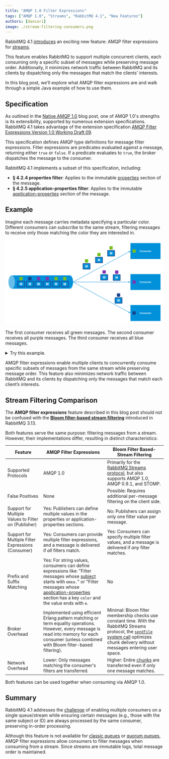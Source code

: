 ```yaml
---
title: "AMQP 1.0 Filter Expressions"
tags: ["AMQP 1.0", "Streams", "RabbitMQ 4.1", "New Features"]
authors: [dansari]
image: ./stream-filtering-consumers.png
---
```


RabbitMQ 4.1 [introduces](https://github.com/rabbitmq/rabbitmq-server/pull/12415) an exciting new feature: AMQP filter expressions for [streams](/docs/streams).

This feature enables RabbitMQ to support multiple concurrent clients, each consuming only a specific subset of messages while preserving message order.
Additionally, it minimizes network traffic between RabbitMQ and its clients by dispatching only the messages that match the clients' interests.

In this blog post, we’ll explore what AMQP filter expressions are and walk through a simple Java example of how to use them.

<!-- truncate -->

## Specification

As outlined in the [Native AMQP 1.0](/blog/2024/08/05/native-amqp) blog post, one of AMQP 1.0's strengths is its extensibility, supported by numerous extension specifications.
RabbitMQ 4.1 takes advantage of the extension specification [AMQP Filter Expressions Version 1.0 Working Draft 09](https://groups.oasis-open.org/higherlogic/ws/public/document?document_id=66227).

This specification defines AMQP type definitions for message filter expressions.
Filter expressions are predicates evaluated against a message, returning either `true` or `false`.
If a predicate evaluates to `true`, the broker dispatches the message to the consumer.

RabbitMQ 4.1 implements a subset of this specification, including:
* **§ 4.2.4 properties filter**: Applies to the immutable [properties](https://docs.oasis-open.org/amqp/core/v1.0/os/amqp-core-messaging-v1.0-os.html#type-properties) section of the message.
* **§ 4.2.5 application-properties filter**: Applies to the immutable [application-properties](https://docs.oasis-open.org/amqp/core/v1.0/os/amqp-core-messaging-v1.0-os.html#type-application-properties) section of the message.

## Example

Imagine each message carries metadata specifying a particular color.
Different consumers can subscribe to the same stream, filtering messages to receive only those matching the color they are interested in.

![Consumers filtering messages from a stream](./stream-filtering-consumers.svg)

The first consumer receives all green messages.
The second consumer receives all purple messages.
The third consumer receives all blue messages.

<details>
<summary>Try this example.</summary>

You can try this example using the [amqp-filter-expressions](https://github.com/ansd/amqp-filter-expressions/tree/v0.1.0) sample app along with the [RabbitMQ AMQP 1.0 Java Client](https://github.com/rabbitmq/rabbitmq-amqp-java-client) by following these steps:
1. Start the RabbitMQ server with the following command:
```bash
docker run -it --rm --name rabbitmq \
    -p 5672:5672 -p 15672:15672 \
    rabbitmq:4.1-rc-management
```
2. Navigate to the root directory of the sample app and start the client:
```bash
mvn clean compile exec:java
```

Upon running the sample app, you should see the following output on the console:
```
publisher sent message 0 with color green
publisher sent message 1 with color blue
publisher sent message 2 with color purple
publisher sent message 3 with color purple
publisher sent message 4 with color green
publisher sent message 5 with color green
consumer (filter green) received message 0
consumer (filter green) received message 4
consumer (filter green) received message 5
consumer (filter purple) received message 2
consumer (filter purple) received message 3
consumer (filter blue) received message 1
consumer (filter &s:e) received message 1
consumer (filter &s:e) received message 2
consumer (filter &s:e) received message 3
```

In this example, the publisher sends six messages, assigning each a specific color in the application-properties section.

* The first consumer applies an application-properties filter for `color: green`, receiving all green messages in the order they were published to the stream.
* Similarly, the second consumer filters for `color: purple`, receiving all purple messages, and the third consumer filters for `color: blue`, receiving all blue messages.

Additionally, this sample app contains a fourth consumer (not shown in the picture above) with a filter that matches messages whose color ends with the letter `e`.
(As per the specification, the filter expression `&s:suffix` matches values ending with the specified suffix.)
This fourth consumer therefore receives messages with colors blue and purple.

</details>

AMQP filter expressions enable multiple clients to concurrently consume specific subsets of messages from the same stream while preserving message order.
This feature also minimizes network traffic between RabbitMQ and its clients by dispatching only the messages that match each client’s interests.

## Stream Filtering Comparison

The **AMQP filter expressions** feature described in this blog post should not be confused with the [**Bloom filter-based stream filtering**](/blog/2023/10/16/stream-filtering) introduced in RabbitMQ 3.13.

Both features serve the same purpose: filtering messages from a stream.
However, their implementations differ, resulting in distinct characteristics:

| Feature | AMQP Filter Expressions | Bloom Filter Based-Stream Filtering |
| --- | --- | --- |
| Supported Protocols | AMQP 1.0 | Primarily for the [RabbitMQ Streams protocol](https://github.com/rabbitmq/rabbitmq-server/blob/main/deps/rabbitmq_stream/docs/PROTOCOL.adoc), but also supports AMQP 1.0, AMQP 0.9.1, and STOMP. |
| False Positives | None | Possible: Requires additional per-message filtering on the client side. |
| Support for Multiple Values to Filter on (Publisher) | Yes: Publishers can define multiple values in the properties or application-properties sections. | No: Publishers can assign only one filter value per message. |
| Support for Multiple Filter Expressions (Consumer) | Yes: Consumers can provide multiple filter expressions, and a message is delivered if *all* filters match. | Yes: Consumers can specify multiple filter values, and a message is delivered if *any* filter matches. |
| Prefix and Suffix Matching | Yes: For string values, consumers can define expressions like: "Filter messages whose [subject](https://docs.oasis-open.org/amqp/core/v1.0/os/amqp-core-messaging-v1.0-os.html#type-properties) starts with `emea.`" or "Filter messages whose [application-properties](https://docs.oasis-open.org/amqp/core/v1.0/os/amqp-core-messaging-v1.0-os.html#type-application-properties) section has a key `color` and the value ends with `e`. | No |
| Broker Overhead | Implemented using efficient Erlang pattern matching or term equality operations. However, every message is read into memory for each consumer (unless combined with Bloom filter-based filtering). | Minimal: Bloom filter membership checks use constant time.  With the RabbitMQ Streams protocol, the [`sendfile` system call](https://man7.org/linux/man-pages/man2/sendfile.2.html) optimizes chunk delivery without messages entering user space. |
| Network Overhead | Lower: Only messages matching the consumer's filters are transferred. | Higher: Entire [chunks](/blog/2023/10/24/stream-filtering-internals#structure-of-a-stream) are transferred even if only one message matches. |

Both features can be used together when consuming via AMQP 1.0.

## Summary

RabbitMQ 4.1 addresses the [challenge](https://github.com/rabbitmq/rabbitmq-server/issues/262) of enabling multiple consumers on a single queue/stream while ensuring certain messages (e.g., those with the same subject or ID) are always processed by the same consumer, preserving in-order processing.

Although this feature is not available for [classic queues](/docs/classic-queues) or [quorum queues](/docs/quorum-queues), AMQP filter expressions allow consumers to filter messages when consuming from a stream.
Since streams are immutable logs, total message order is maintained.
